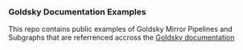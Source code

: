 ### Goldsky Documentation Examples

This repo contains public examples of Goldsky Mirror Pipelines and Subgraphs that are referrenced accross the [Goldsky documentation](https://docs.goldsky.com/)